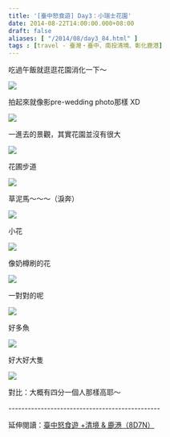 ```yaml
---
title: '[臺中怒食遊] Day3：小瑞士花園'
date: 2014-08-22T14:00:00.000+08:00
draft: false
aliases: [ "/2014/08/day3_84.html" ]
tags : [travel - 臺灣・臺中、南投清境、彰化鹿港]
---
```


吃過午飯就逛逛花園消化一下～  

![](/images/taichung3d.jpg)

拍起來就像影pre-wedding photo那樣 XD  

![](/images/taichung3d1.jpg)

一進去的景觀，其實花園並沒有很大  

![](/images/taichung3d2.jpg)

花圃步道  

![](/images/taichung3d3.jpg)

草泥馬～～～（淚奔）  

![](/images/taichung3d4.jpg)

小花  

![](/images/taichung3d5.jpg)

像奶樽刷的花  

![](/images/taichung3d6.jpg)

一對對的呢  

![](/images/taichung3d7.jpg)

好多魚  

![](/images/taichung3d8.jpg)

好大好大隻  

![](/images/taichung3d9.jpg)

對比：大概有四分一個人那樣高耶～  
  
\-----------------------------------------------  
  
延伸閱讀：[臺中怒食遊 +清境 & 鹿港（8D7N）](https://hidie.net/taichung8d7n/)
